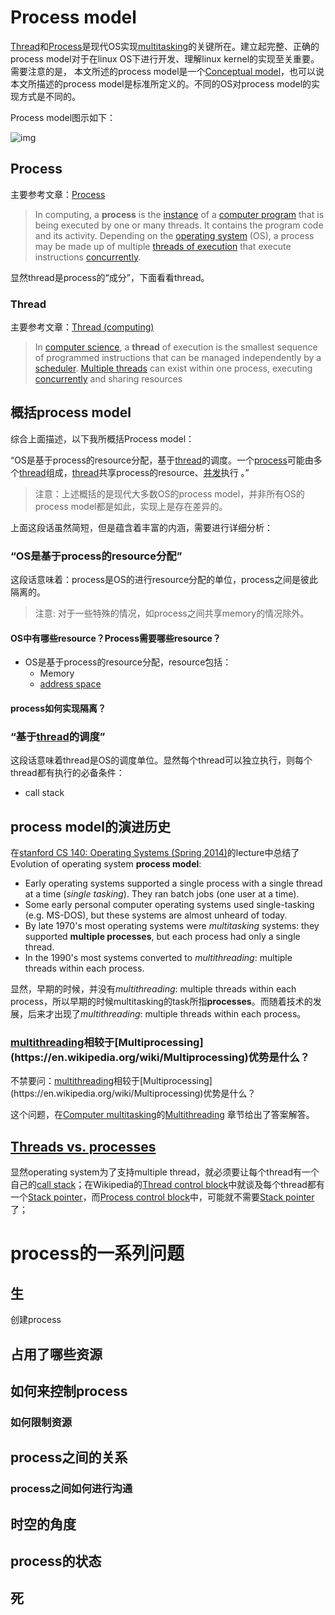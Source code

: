 # Process model

[Thread](https://en.wikipedia.org/wiki/Thread_(computing))和[Process](https://en.wikipedia.org/wiki/Process_(computing))是现代OS实现[multitasking](https://en.wikipedia.org/wiki/Computer_multitasking)的关键所在。建立起完整、正确的process model对于在linux OS下进行开发、理解linux kernel的实现至关重要。需要注意的是， 本文所述的process model是一个[Conceptual model](https://en.wikipedia.org/wiki/Conceptual_model)，也可以说本文所描述的process model是标准所定义的。不同的OS对process model的实现方式是不同的。

Process model图示如下：

![img](https://upload.wikimedia.org/wikipedia/commons/thumb/a/a5/Multithreaded_process.svg/220px-Multithreaded_process.svg.png)





## Process 

主要参考文章：[Process](https://en.wikipedia.org/wiki/Process_(computing)) 

> In computing, a **process** is the [instance](https://en.wikipedia.org/wiki/Instance_(computer_science)) of a [computer program](https://en.wikipedia.org/wiki/Computer_program) that is being executed by one or many threads. It contains the program code and its activity. Depending on the [operating system](https://en.wikipedia.org/wiki/Operating_system) (OS), a process may be made up of multiple [threads of execution](https://en.wikipedia.org/wiki/Thread_(computing)) that execute instructions [concurrently](https://en.wikipedia.org/wiki/Concurrency_(computer_science)).

显然thread是process的“成分”，下面看看thread。

### Thread

主要参考文章：[Thread (computing)](https://en.wikipedia.org/wiki/Thread_(computing))

> In [computer science](https://en.wikipedia.org/wiki/Computer_science), a **thread** of execution is the smallest sequence of programmed instructions that can be managed independently by a [scheduler](https://en.wikipedia.org/wiki/Scheduling_(computing)). [Multiple threads](https://en.wikipedia.org/wiki/Thread_(computing)#Multithreading) can exist within one process, executing [concurrently](https://en.wikipedia.org/wiki/Concurrent_computation) and sharing resources

## 概括process model

综合上面描述，以下我所概括Process model：

“OS是基于process的resource分配，基于[thread](https://en.wikipedia.org/wiki/Thread_(computing))的调度。一个[process](https://en.wikipedia.org/wiki/Process_(computing))可能由多个[thread](https://en.wikipedia.org/wiki/Thread_(computing))组成，[thread](https://en.wikipedia.org/wiki/Thread_(computing))共享process的resource、[并发](https://en.wikipedia.org/wiki/Concurrent_computation)执行 。”

> 注意：上述概括的是现代大多数OS的process model，并非所有OS的process model都是如此，实现上是存在差异的。



上面这段话虽然简短，但是蕴含着丰富的内涵，需要进行详细分析：

### “OS是基于process的resource分配”

这段话意味着：process是OS的进行resource分配的单位，process之间是彼此隔离的。

> 注意: 对于一些特殊的情况，如process之间共享memory的情况除外。

#### OS中有哪些resource？Process需要哪些resource？

- OS是基于process的resource分配，resource包括：
  - Memory 
  - [address space](https://en.wikipedia.org/wiki/Virtual_address_space)




#### process如何实现隔离？



### “基于[thread](https://en.wikipedia.org/wiki/Thread_(computing))的调度”

这段话意味着thread是OS的调度单位。显然每个thread可以独立执行，则每个thread都有执行的必备条件：

- call stack





## process model的演进历史

在[stanford CS 140: Operating Systems (Spring 2014)](https://web.stanford.edu/~ouster/cgi-bin/cs140-spring14/index.php)的lecture中总结了Evolution of operating system **process model**:

- Early operating systems supported a single process with a single thread at a time (*single tasking*). They ran batch jobs (one user at a time).
- Some early personal computer operating systems used single-tasking (e.g. MS-DOS), but these systems are almost unheard of today.
- By late 1970's most operating systems were *multitasking* systems: they supported **multiple processes**, but each process had only a single thread.
- In the 1990's most systems converted to *multithreading*: multiple threads within each process.



显然，早期的时候，并没有*multithreading*: multiple threads within each process，所以早期的时候multitasking的task所指**processes**。而随着技术的发展，后来才出现了*multithreading*: multiple threads within each process。

### [multithreading](https://en.wikipedia.org/wiki/Multithreading_(computer_architecture))相较于[Multiprocessing](https://en.wikipedia.org/wiki/Multiprocessing)优势是什么？

不禁要问：[multithreading](https://en.wikipedia.org/wiki/Multithreading_(computer_architecture))相较于[Multiprocessing](https://en.wikipedia.org/wiki/Multiprocessing)优势是什么？

这个问题，在[Computer multitasking](https://en.wikipedia.org/wiki/Computer_multitasking)的[Multithreading](https://en.wikipedia.org/wiki/Computer_multitasking#Multithreading) 章节给出了答案解答。



## [Threads vs. processes](https://en.wikipedia.org/wiki/Thread_(computing)#Threads_vs._processes)





显然operating system为了支持multiple thread，就必须要让每个thread有一个自己的[call stack](https://en.wikipedia.org/wiki/Call_stack)；在Wikipedia的[Thread control block](https://en.wikipedia.org/wiki/Thread_control_block)中就谈及每个thread都有一个[Stack pointer](https://en.wikipedia.org/wiki/Stack_pointer)，而[Process control block](https://en.wikipedia.org/wiki/Process_control_block)中，可能就不需要[Stack pointer](https://en.wikipedia.org/wiki/Stack_pointer)了；





# process的一系列问题





## 生

创建process

## 占用了哪些资源



## 如何来控制process



### 如何限制资源



## process之间的关系



### process之间如何进行沟通



## 时空的角度



## process的状态







## 死



